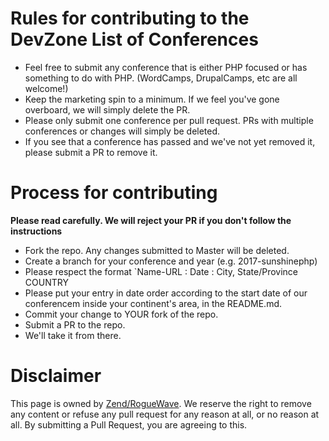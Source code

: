 # Rules for contributing to the DevZone List of Conferences

* Feel free to submit any conference that is either PHP focused or has something to do with PHP. (WordCamps, DrupalCamps, etc are all welcome!)
* Keep the marketing spin to a minimum. If we feel you've gone overboard, we will simply delete the PR.
* Please only submit one conference per pull request. PRs with multiple conferences or changes will simply be deleted.
* If you see that a conference has passed and we've not yet removed it, please submit a PR to remove it. 

# Process for contributing
**Please read carefully. We will reject your PR if you don't follow the instructions**

* Fork the repo. Any changes submitted to Master will be deleted.
* Create a branch for your conference and year (e.g. 2017-sunshinephp)
* Please respect the format `Name-URL : Date : City, State/Province  COUNTRY
* Please put your entry in date order according to the start date of our conferencem inside your continent's area, in the README.md. 
* Commit your change to YOUR fork of the repo.
* Submit a PR to the repo.
* We'll take it from there. 

# Disclaimer
This page is owned by [Zend/RogueWave](http://www.roguewave.com/). We reserve the right to remove any content or refuse any pull request for any reason at all, or no reason at all. By submitting a Pull Request, you are agreeing to this.
